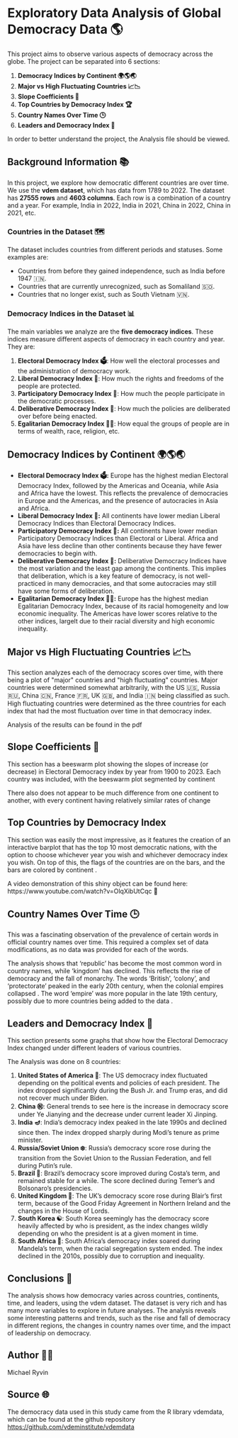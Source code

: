 <html>
<head>
</head>
  <h1>Exploratory Data Analysis of Global Democracy Data 🌎</h1>
  <p>This project aims to observe various aspects of democracy across the globe. The project can be separated into 6 sections:</p>
  <ol>
<li><strong>Democracy Indices by Continent 🌍🌎🌏</strong></li>
<li><strong>Major vs High Fluctuating Countries 📈📉</strong></li>
<li><strong>Slope Coefficients 📐</strong></li>
<li><strong>Top Countries by Democracy Index 🏆</strong></li>
<li><strong>Country Names Over Time 🕒</strong></li>
<li><strong>Leaders and Democracy Index 👑</strong></li>
</ol>
  <p>In order to better understand the project, the Analysis file should be viewed.</p>
  <h2>Background Information 📚</h2>
<p>In this project, we explore how democratic different countries are over time. We use the <strong>vdem dataset</strong>, which has data from 1789 to 2022. The dataset has <strong>27555 rows</strong> and <strong>4603 columns</strong>. Each row is a combination of a country and a year. For example, India in 2022, India in 2021, China in 2022, China in 2021, etc.</p>
<h3>Countries in the Dataset 🗺️</h3>
<p>The dataset includes countries from different periods and statuses. Some examples are:</p>
<ul>
<li>Countries from before they gained independence, such as India before 1947 🇮🇳.</li>
<li>Countries that are currently unrecognized, such as Somaliland 🇸🇴.</li>
<li>Countries that no longer exist, such as South Vietnam 🇻🇳.</li>
</ul>
<h3>Democracy Indices in the Dataset 📊</h3>
<p>The main variables we analyze are the <strong>five democracy indices</strong>. These indices measure different aspects of democracy in each country and year. They are:</p>
<ol>
<li><strong>Electoral Democracy Index 🗳️</strong>: How well the electoral processes and the administration of democracy work.</li>
<li><strong>Liberal Democracy Index 🗽</strong>: How much the rights and freedoms of the people are protected.</li>
<li><strong>Participatory Democracy Index 🙋</strong>: How much the people participate in the democratic processes.</li>
<li><strong>Deliberative Democracy Index 💬</strong>: How much the policies are deliberated over before being enacted.</li>
<li><strong>Egalitarian Democracy Index 🏳️‍🌈</strong>: How equal the groups of people are in terms of wealth, race, religion, etc.</li>
</ol>
  <h2>Democracy Indices by Continent 🌍🌎🌏</h2>
  <ul>
    <li><b>Electoral Democracy Index 🗳️:</b> Europe has the highest median Electoral Democracy Index, followed by the Americas and Oceania, while Asia and Africa have the lowest. This reflects the prevalence of democracies in Europe and the Americas, and the presence of autocracies in Asia and Africa.</li>
    <li><b>Liberal Democracy Index 🗽:</b> All continents have lower median Liberal Democracy Indices than Electoral Democracy Indices.</li>
    <li><b>Participatory Democracy Index 🙋:</b> All continents have lower median Participatory Democracy Indices than Electoral or Liberal. Africa and Asia have less decline than other continents because they have fewer democracies to begin with.</li>
    <li><b>Deliberative Democracy Index 💬:</b> Deliberative Democracy Indices have the most variation and the least gap among the continents. This implies that deliberation, which is a key feature of democracy, is not well-practiced in many democracies, and that some autocracies may still have some forms of deliberation.</li>
    <li><b>Egalitarian Democracy Index 🏳️‍🌈:</b> Europe has the highest median Egalitarian Democracy Index, because of its racial homogeneity and low economic inequality. The Americas have lower scores relative to the other indices, largelt due to their racial diversity and high economic inequality.</li>
  </ul>
<h2>Major vs High Fluctuating Countries 📈📉</h2>
  <p>This section analyzes each of the democracy scores over time, with there being a plot of "major" countries and "high fluctuating" countries. 
    Major countries were determined somewhat arbitrarily, with the US 🇺🇸, Russia 🇷🇺, China 🇨🇳, France 🇫🇷, UK 🇬🇧, and India 🇮🇳 being classified as such. High fluctuating countries were determined as the three countries for each index that had the most fluctuation over time in that democracy index.</p>
  <p>Analysis of the results can be found in the pdf</p>
  <h2>Slope Coefficients 📐</h2>
  <p>This section has a beeswarm plot showing the slopes of increase (or decrease) in Electoral Democracy index by year from 1900 to 2023. Each country was included, with the beeswarm plot segmented by continent</p>
  <p>There also does not appear to be much difference from one continent to another, with every continent having relatively similar rates of change </p>
  <h2>Top Countries by Democracy Index </h2>
  <p>This section was easily the most impressive, as it features the creation of an interactive barplot that has the top 10 most democratic nations, with the option to choose whichever year you wish and whichever democracy index you wish. On top of this, the flags of the countries are on the bars,
  and the bars are colored by continent . </p>
  A video demonstration of this shiny object can be found here: https://www.youtube.com/watch?v=OlqXibUtCqc 🎥
  <h2>Country Names Over Time 🕒</h2>
  <p>This was a fascinating observation of the prevalence of certain words in official country names over time. This required a complex set of data modifications, as no data was provided for each of the words.</p>
  <p>The analysis shows that ‘republic’ has become the most common word in country names, while ‘kingdom’ has declined. This reflects the rise of democracy and the fall of monarchy. The words ‘British’, ‘colony’, and ‘protectorate’ peaked in the early 20th century, 
    when the colonial empires collapsed . The word ‘empire’ was more popular in the late 19th century, possibly due to more countries being added to the data .</p>
  <h2>Leaders and Democracy Index 👑</h2>
  <p>This section presents some graphs that show how the Electoral Democracy Index changed under different leaders of various countries.</p>
  <p>The Analysis was done on 8 countries:</p>
  <ol>
<li><strong>United States of America 🦅</strong>: The US democracy index fluctuated depending on the political events and policies of each president. The index dropped significantly during the Bush Jr. and Trump eras, and did not recover much under Biden.</li>
<li><strong>China ㊗️</strong>: General trends to see here is the increase in democracy score under Ye Jianying and the decrease under current leader Xi Jinping.</li>
<li><strong>India 🪔</strong>: India’s democracy index peaked in the late 1990s and declined since then. The index dropped sharply during Modi’s tenure as prime minister.</li>
<li><strong>Russia/Soviet Union ❄️</strong>: Russia’s democracy score rose during the transition from the Soviet Union to the Russian Federation, and fell during Putin’s rule.</li>
<li><strong>Brazil 🧉</strong>: Brazil’s democracy score improved during Costa’s term, and remained stable for a while. The score declined during Temer’s and Bolsonaro’s presidencies.</li>
<li><strong>United Kingdom 💂</strong>: The UK’s democracy score rose during Blair’s first term, because of the Good Friday Agreement in Northern Ireland and the changes in the House of Lords.</li>
<li><strong>South Korea ☯️</strong>: South Korea seemingly has the democracy score heavily affected by who is president, as the index changes wildly depending on who the president is at a given moment in time.</li>
<li><strong>South Africa 🦁</strong>: South Africa’s democracy index soared during Mandela’s term, when the racial segregation system ended. The index declined in the 2010s, possibly due to corruption and inequality.</li>
</ol>
  <h2>Conclusions 🌟</h2>
  The analysis shows how democracy varies across countries, continents, time, and leaders, using the vdem dataset. 
  The dataset is very rich and has many more variables to explore in future analyses. The analysis reveals some interesting patterns and trends, such as the rise and fall of democracy in different regions, the changes in country names over time, and the impact of leadership on democracy.
  <h2>Author 👨‍💻</h2>
  <p>Michael Ryvin</p>
  <h2>Source 🌐</h2>
  <p>The democracy data used in this study came from the R library vdemdata, which can be found at the github repository <a href="https://github.com/vdeminstitute/vdemdata">https://github.com/vdeminstitute/vdemdata</a></p>
</body>
</html>
